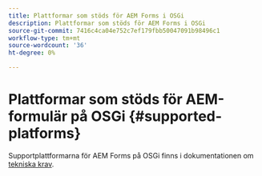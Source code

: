 ```yaml
---
title: Plattformar som stöds för AEM Forms i OSGi
description: Plattformar som stöds för AEM Forms i OSGi
source-git-commit: 7416c4ca04e752c7ef179fbb50047091b98496c1
workflow-type: tm+mt
source-wordcount: '36'
ht-degree: 0%

---
```



# Plattformar som stöds för AEM-formulär på OSGi {#supported-platforms}

Supportplattformarna för AEM Forms på OSGi finns i dokumentationen om [tekniska krav](/help/sites-deploying/technical-requirements.md).
